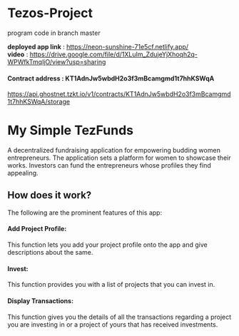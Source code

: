 # Tezos-Project

program code in branch master

**deployed app link** : https://neon-sunshine-71e5cf.netlify.app/  
**video** : https://drive.google.com/file/d/1XLuIm_ZdujeYjXhoqh2q-WPWfkTmqIjO/view?usp=sharing
#### Contract address : KT1AdnJw5wbdH2o3f3mBcamgmd1t7hhKSWqA
https://api.ghostnet.tzkt.io/v1/contracts/KT1AdnJw5wbdH2o3f3mBcamgmd1t7hhKSWqA/storage

# My Simple TezFunds

A decentralized fundraising application for empowering budding women entrepreneurs. The application sets a platform for women to showcase their works. Investors can fund the entrepreneurs whose profiles they find appealing.

## How does it work?

The following are the prominent features of this app:
#### Add Project Profile:
This function lets you add your project profile onto the app and give descriptions about the same.
#### Invest:
This function provides you with a list of projects that you can invest in.
#### Display Transactions:
This function gives you the details of all the transactions regarding a project you are investing in or a project of yours that has received investments. 
